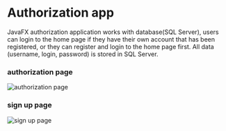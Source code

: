 # Authorization app

JavaFX authorization application works with database(SQL Server), users can login to the home page if they have their own account that has been registered, or they can register and login to the home page first. All data (username, login, password) is stored in SQL Server.

### authorization page
![authorization page](https://i.imgur.com/kqGhRFu.png)
### sign up page
![sign up page](https://i.imgur.com/qzVnh2j.png)


